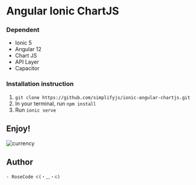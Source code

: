 # Angular Ionic ChartJS

### Dependent 
- Ionic 5
- Angular 12
- Chart JS
- API Layer
- Capacitor

### Installation instruction

1. `git clone https://github.com/simplifyjs/ionic-angular-chartjs.git`
2. In your terminal, run `npm install`
3. Run `ionic serve` 

## Enjoy!
![currency](https://user-images.githubusercontent.com/29340294/176982102-1ca009c8-4335-424c-b68f-42b97c9bf2b1.jpg)


## Author
    - RoseCode ⊂(・﹏・⊂)
